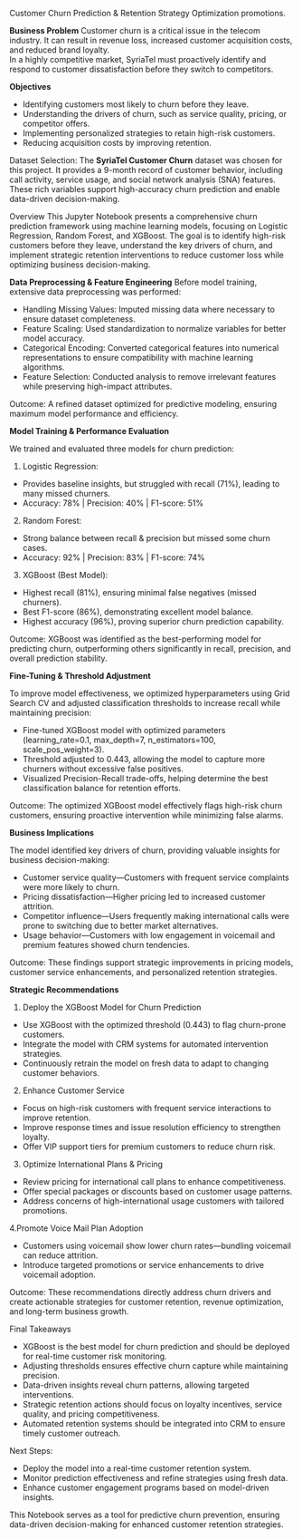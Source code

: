 Customer Churn Prediction & Retention Strategy Optimization
promotions.

**Business Problem**
Customer churn is a critical issue in the telecom industry. It can result in revenue loss, increased customer acquisition costs, and reduced brand loyalty.  
In a highly competitive market, SyriaTel must proactively identify and respond to customer dissatisfaction before they switch to competitors.

**Objectives**
- Identifying customers most likely to churn before they leave.
- Understanding the drivers of churn, such as service quality, pricing, or competitor offers.
- Implementing personalized strategies to retain high-risk customers.
- Reducing acquisition costs by improving retention.


Dataset Selection:
The **SyriaTel Customer Churn** dataset was chosen for this project. It provides a 9-month record of customer behavior, including call activity, service usage, and social network analysis (SNA) features. These rich variables support high-accuracy churn prediction and enable data-driven decision-making.

Overview
This Jupyter Notebook presents a comprehensive churn prediction framework using machine learning models, focusing on Logistic Regression, Random Forest, and XGBoost. The goal is to identify high-risk customers before they leave, understand the key drivers of churn, and implement strategic retention interventions to reduce customer loss while optimizing business decision-making.

**Data Preprocessing & Feature Engineering**
Before model training, extensive data preprocessing was performed:
- Handling Missing Values: Imputed missing data where necessary to ensure dataset completeness.
- Feature Scaling: Used standardization to normalize variables for better model accuracy.
- Categorical Encoding: Converted categorical features into numerical representations to ensure compatibility with machine learning algorithms.
- Feature Selection: Conducted analysis to remove irrelevant features while preserving high-impact attributes.

Outcome: A refined dataset optimized for predictive modeling, ensuring maximum model performance and efficiency.

**Model Training & Performance Evaluation**

We trained and evaluated three models for churn prediction:
1. Logistic Regression:
- Provides baseline insights, but struggled with recall (71%), leading to many missed churners.
- Accuracy: 78% | Precision: 40% | F1-score: 51%
2. Random Forest:
- Strong balance between recall & precision but missed some churn cases.
- Accuracy: 92% | Precision: 83% | F1-score: 74%
3. XGBoost (Best Model):
- Highest recall (81%), ensuring minimal false negatives (missed churners).
- Best F1-score (86%), demonstrating excellent model balance.
- Highest accuracy (96%), proving superior churn prediction capability.

Outcome: XGBoost was identified as the best-performing model for predicting churn, outperforming others significantly in recall, precision, and overall prediction stability.

**Fine-Tuning & Threshold Adjustment**

To improve model effectiveness, we optimized hyperparameters using Grid Search CV and adjusted classification thresholds to increase recall while maintaining precision:
- Fine-tuned XGBoost model with optimized parameters (learning_rate=0.1, max_depth=7, n_estimators=100, scale_pos_weight=3).
- Threshold adjusted to 0.443, allowing the model to capture more churners without excessive false positives.
- Visualized Precision-Recall trade-offs, helping determine the best classification balance for retention efforts.

Outcome: The optimized XGBoost model effectively flags high-risk churn customers, ensuring proactive intervention while minimizing false alarms.

**Business Implications**

The model identified key drivers of churn, providing valuable insights for business decision-making:
- Customer service quality—Customers with frequent service complaints were more likely to churn.
- Pricing dissatisfaction—Higher pricing led to increased customer attrition.
- Competitor influence—Users frequently making international calls were prone to switching due to better market alternatives.
- Usage behavior—Customers with low engagement in voicemail and premium features showed churn tendencies.

Outcome: These findings support strategic improvements in pricing models, customer service enhancements, and personalized retention strategies.

**Strategic Recommendations**
1. Deploy the XGBoost Model for Churn Prediction
- Use XGBoost with the optimized threshold (0.443) to flag churn-prone customers.
- Integrate the model with CRM systems for automated intervention strategies.
- Continuously retrain the model on fresh data to adapt to changing customer behaviors.

2. Enhance Customer Service
- Focus on high-risk customers with frequent service interactions to improve retention.
- Improve response times and issue resolution efficiency to strengthen loyalty.
- Offer VIP support tiers for premium customers to reduce churn risk.

3. Optimize International Plans & Pricing
- Review pricing for international call plans to enhance competitiveness.
- Offer special packages or discounts based on customer usage patterns.
- Address concerns of high-international usage customers with tailored promotions.

4.Promote Voice Mail Plan Adoption
- Customers using voicemail show lower churn rates—bundling voicemail can reduce attrition.
- Introduce targeted promotions or service enhancements to drive voicemail adoption.

Outcome: These recommendations directly address churn drivers and create actionable strategies for customer retention, revenue optimization, and long-term business growth.

Final Takeaways
- XGBoost is the best model for churn prediction and should be deployed for real-time customer risk monitoring.
- Adjusting thresholds ensures effective churn capture while maintaining precision.
- Data-driven insights reveal churn patterns, allowing targeted interventions.
- Strategic retention actions should focus on loyalty incentives, service quality, and pricing competitiveness.
- Automated retention systems should be integrated into CRM to ensure timely customer outreach.

Next Steps:
- Deploy the model into a real-time customer retention system.
- Monitor prediction effectiveness and refine strategies using fresh data.
- Enhance customer engagement programs based on model-driven insights.

This Notebook serves as a tool for predictive churn prevention, ensuring data-driven decision-making for enhanced customer retention strategies.
